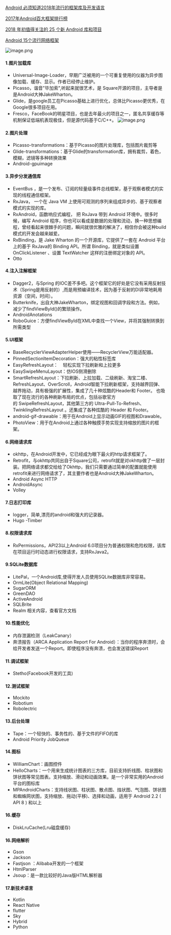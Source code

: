 
[Android 必须知道2018年流行的框架库及开发语言](https://blog.csdn.net/csdn_aiyang/article/details/56016649)

[2017年Android百大框架排行榜](https://www.cnblogs.com/jincheng-yangchaofan/articles/7018780.html)

[2018 年初值得关注的 25 个新 Android 库和项目](https://www.oschina.net/translate/25-new-android-libraries-and-projects-2018)

[Android 15个流行网络框架](https://www.cnblogs.com/onone/articles/6606448.html)

![image.png](https://upload-images.jianshu.io/upload_images/1128757-e004faf45b701a9f.png?imageMogr2/auto-orient/strip%7CimageView2/2/w/1240)

#### 1.图片加载库
- Universal-Image-Loader，早期广泛被用的一个可重复使用的仪器为异步图像加载、缓存、显示。作者已经停止维护。
- Picasso，谐音"毕加索",听起来就很艺术，是 Square开源的项目，主导者是是Android大神JakeWharton。
- Glide，是google员工在Picasso基础上进行优化，总体比Picasso更优秀，在Google很多项目在用。
- Fresco，FaceBook的明星项目，也是去年最火的项目之一，匿名共享缓存等机制保证低端机表现极佳，但是源代码基于C/C++。
![image.png](https://upload-images.jianshu.io/upload_images/1128757-55c7802b7895632e.png?imageMogr2/auto-orient/strip%7CimageView2/2/w/1240)

#### 2.图片处理
- Picasso-transformations：基于Picasso的图片处理库，包括图片裁剪等
- Glide-transformations：基于Glide的transformation库，拥有裁剪，着色，模糊，滤镜等多种转换效果
- Android-gpuimage 

#### 3.异步分发通信库
- EventBus ，是一个发布、订阅的轻量级事件总线框架，基于观察者模式的实现的线程通信框架。
- RxJava， 一个在 Java VM 上使用可观测的序列来组成异步的、基于观察者模式的实现的库。
- RxAndroid，函数响应式编程， 把 RxJava 带到 Android 环境中。很多时候，编写 Android 程序，你也可以看成是数据的处理和流动，换一种思想编程，曾经看起来很棘手的问题，瞬间就很优雅的解决了，相信你会被这种build模式的开发会越来越爱。
- RxBinding，是 Jake Wharton 的一个开源库，它提供了一套在 Android 平台上的基于 RxJava的 Binding API。所谓 Binding，就是类似设置 OnClickListener 、设置 TextWatcher 这样的注册绑定对象的 API。
- Otto

#### 4.注入注解框架
- Dagger2，与Spring 的IOC差不多吧。这个框架它的好处是它没有采用反射技术（Spring是用反射的）,而是用预编译技术，因为基于反射的DI非常地耗用资源（空间，时间）。
- Butterknife，出自大神JakeWharton，绑定视图和回调字段和方法。例如，减少了findViewById()的繁琐操作。
- AndroidAnotations
- RoboGuice：方便findViewById在XML中查找一个View，并将其强制转换到所需类型

#### 5.UI框架
- BaseRecyclerViewAdapterHelper使用——RecyclerView万能适配器。
- PinnedSectionItemDecoration：强大的粘性标签库
- EasyRefreshLayout：    轻松实现下拉刷新和上拉更多
- EasySwipeMenuLayout：仿IOS侧滑删除
- SmartRefreshLayout：下拉刷新、上拉加载、二级刷新、淘宝二楼、RefreshLayout、OverScroll，Android智能下拉刷新框架，支持越界回弹、越界拖动，具有极强的扩展性，集成了几十种炫酷的Header和 Footer。 也吸取了现在流行的各种刷新布局的优点，包括谷歌官方的 SwipeRefreshLayout，其他第三方的 Ultra-Pull-To-Refresh、TwinklingRefreshLayout 。还集成了各种炫酷的 Header 和 Footer。
- android-gif-drawable：用于在Android上显示动画GIF的视图和Drawable。
- PhotoView：用于在Android上通过各种触摸手势实现支持缩放的图片的框架。

#### 6.网络请求库
- okhttp，在Android开发中，它已经成为眼下最火的http请求框架了。
- Retrofit，与okhttp共同出自于Square公司，retrofit就是对okhttp做了一层封装。把网络请求都交给给了Okhttp，我们只需要通过简单的配置就能使用retrofit来进行网络请求了，其主要作者也是Android大神JakeWharton。
- Android Async HTTP
- AndroidAsync
- Volley

#### 7.日志打印库
- logger，简单,漂亮的android和强大的记录器。
- Hugo
 -Timber

#### 8.权限请求库
- RxPermissions，API23以上Android 6.0项目分为普通权限和危险权限，该库在项目运行时动态进行权限请求，支持RxJava2。

#### 9.SQLite数据库
- LitePal，一个Android库,使得开发人员使用SQLite数据库非常容易。
- OrmLite(Object Relational Mapping)
- SugarORM  
- GreenDAO
- ActiveAndroid
- SQLBrite
- Realm  相关内容，查看官方文档

#### 10.性能优化
- 内存泄漏检测（LeakCanary）
- 奔溃报告（ARCA Application Report For Android）：当你的程序奔溃时，会给开发者发送一个Report。即使程序没有奔溃，也会发送错误Report

#### 11.调试框架
- Stetho(Facebook开发的工具)

#### 12.测试框架
- Mockito
- Robotium
- Robolectric

#### 13.后台处理
- Tape：一个轻快的、事务性的、基于文件的FIFO的库
- Android Priority JobQueue

#### 14.图标
- WilliamChart：画图控件
- HelloCharts：一个用来生成统计图表的三方库，目前支持折线图、柱状图和饼状图等常见图表。支持缩放、滑动和动画效果。是一个非常实用的Android平台的图标库
- MPAndroidCharts：支持线状图、柱状图、散点图、烛状图、气泡图、饼状图和蜘蛛网状图，支持缩放、拖动(平移)、选择和动画，适用于 Android 2.2 ( API 8 ) 和以上

#### 16.缓存
- DiskLruCache(Lru磁盘缓存)

#### 16.网络解析
- Gson
- Jackson
- Fastjson ：Alibaba开发的一个框架
- HtmlParser
- Jsoup：是一款比较好的Java版HTML解析器

#### 17.新技术语言
- Kotlin
- React Native
- flutter
- Sky
- Hybrid
- Python


